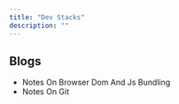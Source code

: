 ```yaml
---
title: "Dev Stacks"
description: ""
---
```


## Blogs
- Notes On Browser Dom And Js Bundling
- Notes On Git